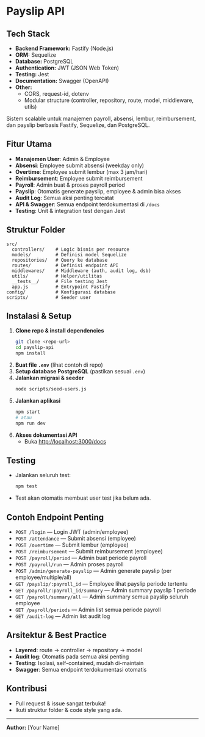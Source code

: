 # Payslip API

## Tech Stack

- **Backend Framework:** Fastify (Node.js)
- **ORM:** Sequelize
- **Database:** PostgreSQL
- **Authentication:** JWT (JSON Web Token)
- **Testing:** Jest
- **Documentation:** Swagger (OpenAPI)
- **Other:**
  - CORS, request-id, dotenv
  - Modular structure (controller, repository, route, model, middleware, utils)

Sistem scalable untuk manajemen payroll, absensi, lembur, reimbursement, dan payslip berbasis Fastify, Sequelize, dan PostgreSQL.

## Fitur Utama
- **Manajemen User**: Admin & Employee
- **Absensi**: Employee submit absensi (weekday only)
- **Overtime**: Employee submit lembur (max 3 jam/hari)
- **Reimbursement**: Employee submit reimbursement
- **Payroll**: Admin buat & proses payroll period
- **Payslip**: Otomatis generate payslip, employee & admin bisa akses
- **Audit Log**: Semua aksi penting tercatat
- **API & Swagger**: Semua endpoint terdokumentasi di `/docs`
- **Testing**: Unit & integration test dengan Jest

## Struktur Folder
```
src/
  controllers/    # Logic bisnis per resource
  models/         # Definisi model Sequelize
  repositories/   # Query ke database
  routes/         # Definisi endpoint API
  middlewares/    # Middleware (auth, audit log, dsb)
  utils/          # Helper/utilitas
  __tests__/      # File testing Jest
  app.js          # Entrypoint Fastify
config/           # Konfigurasi database
scripts/          # Seeder user
```

## Instalasi & Setup
1. **Clone repo & install dependencies**
   ```sh
   git clone <repo-url>
   cd payslip-api
   npm install
   ```
2. **Buat file `.env`** (lihat contoh di repo)
3. **Setup database PostgreSQL** (pastikan sesuai `.env`)
4. **Jalankan migrasi & seeder**
   ```sh
   node scripts/seed-users.js
   ```
5. **Jalankan aplikasi**
   ```sh
   npm start
   # atau
   npm run dev
   ```
6. **Akses dokumentasi API**
   - Buka [http://localhost:3000/docs](http://localhost:3000/docs)

## Testing
- Jalankan seluruh test:
  ```sh
  npm test
  ```
- Test akan otomatis membuat user test jika belum ada.

## Contoh Endpoint Penting
- `POST /login` — Login JWT (admin/employee)
- `POST /attendance` — Submit absensi (employee)
- `POST /overtime` — Submit lembur (employee)
- `POST /reimbursement` — Submit reimbursement (employee)
- `POST /payroll/period` — Admin buat periode payroll
- `POST /payroll/run` — Admin proses payroll
- `POST /admin/generate-payslip` — Admin generate payslip (per employee/multiple/all)
- `GET /payslip/:payroll_id` — Employee lihat payslip periode tertentu
- `GET /payroll/:payroll_id/summary` — Admin summary payslip 1 periode
- `GET /payroll/summary/all` — Admin summary semua payslip seluruh employee
- `GET /payroll/periods` — Admin list semua periode payroll
- `GET /audit-log` — Admin list audit log

## Arsitektur & Best Practice
- **Layered**: route → controller → repository → model
- **Audit log**: Otomatis pada semua aksi penting
- **Testing**: Isolasi, self-contained, mudah di-maintain
- **Swagger**: Semua endpoint terdokumentasi otomatis

## Kontribusi
- Pull request & issue sangat terbuka!
- Ikuti struktur folder & code style yang ada.

---

**Author:** [Your Name]